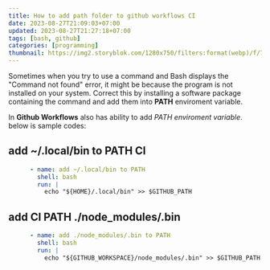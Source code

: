 ```yaml
---
title: How to add path folder to github workflows CI
date: 2023-08-27T21:09:03+07:00
updated: 2023-08-27T21:27:18+07:00
tags: [bash, github]
categories: [programming]
thumbnail: https://img2.storyblok.com/1280x750/filters:format(webp)/f/79165/1200x630/ebb5571e69/github-action-01.png
---
```


Sometimes when you try to use a command and Bash displays the "Command not found" error, it might be because the program is not installed on your system. Correct this by installing a software package containing the command and add them into **PATH** enviroment variable.

In **Github Workflows** also has ability to add _PATH enviroment variable_. below is sample codes:

## add ~/.local/bin to PATH CI

```yaml
      - name: add ~/.local/bin to PATH
        shell: bash
        run: |
          echo "${HOME}/.local/bin" >> $GITHUB_PATH
```

## add CI PATH ./node_modules/.bin

```yaml
      - name: add ./node_modules/.bin to PATH
        shell: bash
        run: |
          echo "${GITHUB_WORKSPACE}/node_modules/.bin" >> $GITHUB_PATH
```